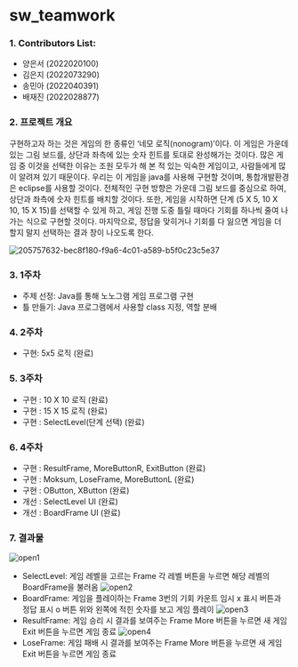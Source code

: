 # sw_teamwork
### 1. Contributors List:
- 양은서 (2022020100)
- 김은지 (2022073290)
- 송민아 (2022040391)
- 배재진 (2022028877)

### 2. 프로젝트 개요
구현하고자 하는 것은 게임의 한 종류인 ‘네모 로직(nonogram)’이다. 이 게임은 가운데 있는 그림 보드를, 상단과 좌측에 있는 숫자 힌트를 토대로 완성해가는 것이다. 많은 게임 중 이것을 선택한 이유는 조원 모두가 해 본 적 있는 익숙한 게임이고, 사람들에게 많이 알려져 있기 때문이다. 우리는 이 게임을 java를 사용해 구현할 것이며, 통합개발환경은 eclipse를 사용할 것이다. 전체적인 구현 방향은 가운데 그림 보드를 중심으로 하여, 상단과 좌측에 숫자 힌트를 배치할 것이다. 또한, 게임을 시작하면 단계 (5 X 5, 10 X 10, 15 X 15)를 선택할 수 있게 하고, 게임 진행 도중 틀릴 때마다 기회를 하나씩 줄여 나가는 식으로 구현할 것이다. 마지막으로, 정답을 맞히거나 기회를 다 잃으면 게임을 더 할지 말지 선택하는 결과 창이 나오도록 한다.

![205757632-bec8f180-f9a6-4c01-a589-b5f0c23c5e37](https://user-images.githubusercontent.com/115619689/205757846-26ca8bdb-4ae3-435f-91b5-7a7517faede3.png)

### 3. 1주차
- 주제 선정: Java를 통해 노노그램 게임 프로그램 구현
- 틀 만들기: Java 프로그램에서 사용할 class 지정, 역할 분배

### 4. 2주차
- 구현: 5x5 로직 (완료)

### 5. 3주차
- 구현 : 10 X 10 로직 (완료)
- 구현 : 15 X 15 로직 (완료)
- 구현 : SelectLevel(단계 선택) (완료)

### 6. 4주차
- 구현 : ResultFrame, MoreButtonR, ExitButton (완료)
- 구현 : Moksum, LoseFrame, MoreButtonL (완료)
- 구현 : OButton, XButton (완료)
- 개선 : SelectLevel UI (완료)
- 개선 : BoardFrame UI (완료)

### 7. 결과물
![open1](https://user-images.githubusercontent.com/115148838/207522221-b6380021-b42a-4961-94ef-6ec27c186453.png)
- SelectLevel:
게임 레벨을 고르는 Frame
각 레벨 버튼을 누르면 해당 레벨의 BoardFrame을 불러옴
![open2](https://user-images.githubusercontent.com/115148838/207522298-d439a1d5-41a8-4112-8355-1aef4acba18f.png)
- BoardFrame:
게임을 플레이하는 Frame
3번의 기회 카운트
임시 x 표시 버튼과 정답 표시 o 버튼
위와 왼쪽에 적힌 숫자를 보고 게임 플레이
![open3](https://user-images.githubusercontent.com/115148838/207522336-154e2881-5435-47a3-a088-0c21647b14ce.png)
- ResultFrame:
게임 승리 시 결과를 보여주는 Frame
More 버튼을 누르면 새 게임
Exit 버튼을 누르면 게임 종료
![open4](https://user-images.githubusercontent.com/115148838/207522373-19f27f87-c3a3-484e-bb62-6d738b64bef7.png)
-	LoseFrame:
게임 패배 시 결과를 보여주는 Frame
More 버튼을 누르면 새 게임
Exit 버튼을 누르면 게임 종료

